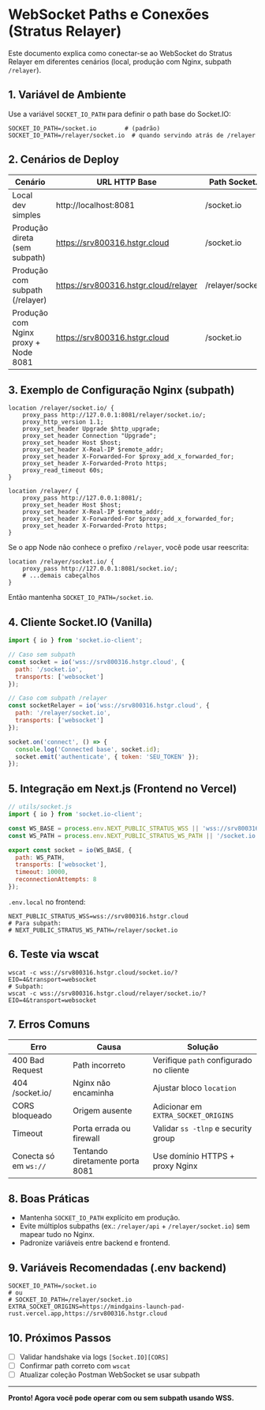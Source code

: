 # WebSocket Paths e Conexões (Stratus Relayer)

Este documento explica como conectar-se ao WebSocket do Stratus Relayer em diferentes cenários (local, produção com Nginx, subpath `/relayer`).

## 1. Variável de Ambiente

Use a variável `SOCKET_IO_PATH` para definir o path base do Socket.IO:
```
SOCKET_IO_PATH=/socket.io        # (padrão)
SOCKET_IO_PATH=/relayer/socket.io  # quando servindo atrás de /relayer
```

## 2. Cenários de Deploy

| Cenário | URL HTTP Base | Path Socket.IO | URL WebSocket (Socket.IO Client) |
|---------|---------------|----------------|----------------------------------|
| Local dev simples | http://localhost:8081 | /socket.io | ws://localhost:8081/socket.io |
| Produção direta (sem subpath) | https://srv800316.hstgr.cloud | /socket.io | wss://srv800316.hstgr.cloud/socket.io |
| Produção com subpath (/relayer) | https://srv800316.hstgr.cloud/relayer | /relayer/socket.io | wss://srv800316.hstgr.cloud/relayer/socket.io |
| Produção com Nginx proxy + Node 8081 | https://srv800316.hstgr.cloud | /socket.io | wss://srv800316.hstgr.cloud/socket.io |

## 3. Exemplo de Configuração Nginx (subpath)

```
location /relayer/socket.io/ {
    proxy_pass http://127.0.0.1:8081/relayer/socket.io/;
    proxy_http_version 1.1;
    proxy_set_header Upgrade $http_upgrade;
    proxy_set_header Connection "Upgrade";
    proxy_set_header Host $host;
    proxy_set_header X-Real-IP $remote_addr;
    proxy_set_header X-Forwarded-For $proxy_add_x_forwarded_for;
    proxy_set_header X-Forwarded-Proto https;
    proxy_read_timeout 60s;
}

location /relayer/ {
    proxy_pass http://127.0.0.1:8081/;
    proxy_set_header Host $host;
    proxy_set_header X-Real-IP $remote_addr;
    proxy_set_header X-Forwarded-For $proxy_add_x_forwarded_for;
    proxy_set_header X-Forwarded-Proto https;
}
```

Se o app Node não conhece o prefixo `/relayer`, você pode usar reescrita:
```
location /relayer/socket.io/ {
    proxy_pass http://127.0.0.1:8081/socket.io/;
    # ...demais cabeçalhos
}
```
Então mantenha `SOCKET_IO_PATH=/socket.io`.

## 4. Cliente Socket.IO (Vanilla)
```javascript
import { io } from 'socket.io-client';

// Caso sem subpath
const socket = io('wss://srv800316.hstgr.cloud', {
  path: '/socket.io',
  transports: ['websocket']
});

// Caso com subpath /relayer
const socketRelayer = io('wss://srv800316.hstgr.cloud', {
  path: '/relayer/socket.io',
  transports: ['websocket']
});

socket.on('connect', () => {
  console.log('Connected base', socket.id);
  socket.emit('authenticate', { token: 'SEU_TOKEN' });
});
```

## 5. Integração em Next.js (Frontend no Vercel)
```javascript
// utils/socket.js
import { io } from 'socket.io-client';

const WS_BASE = process.env.NEXT_PUBLIC_STRATUS_WSS || 'wss://srv800316.hstgr.cloud';
const WS_PATH = process.env.NEXT_PUBLIC_STRATUS_WS_PATH || '/socket.io';

export const socket = io(WS_BASE, {
  path: WS_PATH,
  transports: ['websocket'],
  timeout: 10000,
  reconnectionAttempts: 8
});
```

`.env.local` no frontend:
```
NEXT_PUBLIC_STRATUS_WSS=wss://srv800316.hstgr.cloud
# Para subpath:
# NEXT_PUBLIC_STRATUS_WS_PATH=/relayer/socket.io
```

## 6. Teste via wscat
```
wscat -c wss://srv800316.hstgr.cloud/socket.io/?EIO=4&transport=websocket
# Subpath:
wscat -c wss://srv800316.hstgr.cloud/relayer/socket.io/?EIO=4&transport=websocket
```

## 7. Erros Comuns
| Erro | Causa | Solução |
|------|-------|---------|
| 400 Bad Request | Path incorreto | Verifique `path` configurado no cliente |
| 404 /socket.io/ | Nginx não encaminha | Ajustar bloco `location` |
| CORS bloqueado | Origem ausente | Adicionar em `EXTRA_SOCKET_ORIGINS` |
| Timeout | Porta errada ou firewall | Validar `ss -tlnp` e security group |
| Conecta só em `ws://` | Tentando diretamente porta 8081 | Use domínio HTTPS + proxy Nginx |

## 8. Boas Práticas
- Mantenha `SOCKET_IO_PATH` explícito em produção.
- Evite múltiplos subpaths (ex.: `/relayer/api` + `/relayer/socket.io`) sem mapear tudo no Nginx.
- Padronize variáveis entre backend e frontend.

## 9. Variáveis Recomendadas (.env backend)
```
SOCKET_IO_PATH=/socket.io
# ou
# SOCKET_IO_PATH=/relayer/socket.io
EXTRA_SOCKET_ORIGINS=https://mindgains-launch-pad-rust.vercel.app,https://srv800316.hstgr.cloud
```

## 10. Próximos Passos
- [ ] Validar handshake via logs `[Socket.IO][CORS]`
- [ ] Confirmar path correto com `wscat`
- [ ] Atualizar coleção Postman WebSocket se usar subpath

---
**Pronto! Agora você pode operar com ou sem subpath usando WSS.**
